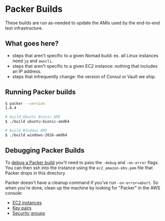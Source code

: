 # Packer Builds

These builds are run as-needed to update the AMIs used by the end-to-end test infrastructure.

## What goes here?

- steps that aren't specific to a given Nomad build: ex. all Linux instances need `jq` and `awscli`.
- steps that aren't specific to a given EC2 instance: nothing that includes an IP address.
- steps that infrequently change: the version of Consul or Vault we ship.

## Running Packer builds

```sh
$ packer --version
1.6.4

# build Ubuntu Bionic AMI
$ ./build ubuntu-bionic-amd64

# build Windows AMI
$ ./build windows-2016-amd64
```

## Debugging Packer Builds

To [debug a Packer build](https://www.packer.io/docs/other/debugging.html)
you'll need to pass the `-debug` and `-on-error` flags. You can then ssh into
the instance using the `ec2_amazon-ebs.pem` file that Packer drops in this
directory.

Packer doesn't have a cleanup command if you've run `-on-error=abort`. So when
you're done, clean up the machine by looking for "Packer" in the AWS console:

- [EC2 instances](https://console.aws.amazon.com/ec2/home?region=us-east-1#Instances:search=Packer;sort=tag:Name)
- [Key pairs](https://console.aws.amazon.com/ec2/v2/home?region=us-east-1#KeyPairs:search=packer;sort=keyName)
- [Security groups](https://console.aws.amazon.com/ec2/v2/home?region=us-east-1#SecurityGroups:search=packer;sort=groupName)
